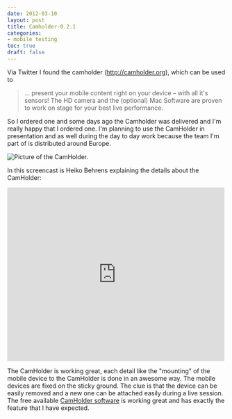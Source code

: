 ```yaml
---
date: 2012-03-10
layout: post
title: Camholder-0.2.1
categories:
- mobile testing
toc: true
draft: false
---
```


Via Twitter I found the camholder (http://camholder.org), which can be used to


> ... present your mobile content right on your device – with all it's sensors! The HD camera and the (optional) Mac Software are proven to work on stage for your best live performance.


So I ordered one and some days ago the Camholder was delivered and I'm really happy that I ordered one. I'm planning to use the CamHolder in presentation and as well during the day to day work because the team I'm part of is distributed around Europe.

![Picture of the CamHolder.](http://db.tt/5eaIvYTQ)

In this screencast is Heiko Behrens explaining the details about the CamHolder:
<iframe src="http://player.vimeo.com/video/35568035" width="500" height="400" frameborder="0" webkitAllowFullScreen mozallowfullscreen allowFullScreen></iframe>

The CamHolder is working great, each detail like the "mounting" of the mobile device to the CamHolder is done in an awesome way. The mobile devices are fixed on the sticky ground. The clue is that the device can be easily removed and a new one can be attached easily during a live session. The free available [CamHolder software](https://github.com/HBehrens/CamHolderApp) is working great and has exactly the feature that I have expected.
